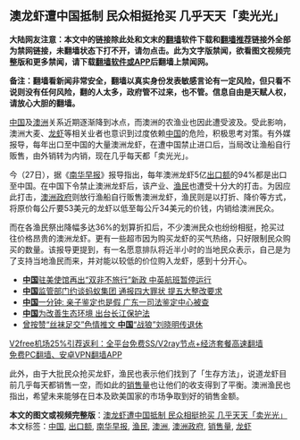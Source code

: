  <h2>澳龙虾遭中国抵制 民众相挺抢买 几乎天天「卖光光」</h2> <p class="notice"><b>大陆网友注意：本文中的链接除此处和文末的<a href="https://github.com/bannedbook/fanqiang" >翻墙</a>软件下载和<a href="https://github.com/killgcd/justmysocks/blob/master/README.md">翻墙推荐</a>链接外全部为禁网链接，未翻墙状态下打不开，请勿点击。此为文字版禁闻，欲看图文视频完整版和更多禁闻，请下载<a href="https://github.com/bannedbook/fanqiang">翻墙软件或APP</a>后翻墙上禁闻网。</p><p>备注：翻墙看新闻非常安全，翻墙以真实身份发表敏感言论有一定风险，但只看不说则没有任何风险，翻的人太多，政府管不过来，也不管。信息自由是天赋人权，请放心大胆的翻墙。</b></p>  <div class="entry"> <p id="conimg"><span class='wp_keywordlink_affiliate'><a href="https://www.bannedbook.org/" title="中国" target="_blank">中国</a></span>及<a href="https://www.bannedbook.org/bnews/tag/%e6%be%b3%e6%b4%b2/" class="st_tag internal_tag" rel="tag" title="标签 澳洲 下的日志">澳洲</a>关系近期逐渐降到冰点，而澳洲的农渔业也因此遭受波及。受此影响，澳洲大麦、<a href="https://www.bannedbook.org/bnews/tag/%e9%be%99%e8%99%be/" class="st_tag internal_tag" rel="tag" title="标签 龙虾 下的日志">龙虾</a>等相关业者也意识到过度依赖<a href="https://www.bannedbook.org/bnews/tag/%E4%B8%AD%E5%9B%BD/" class="st_tag internal_tag" rel="tag" title="标签 中国 下的日志">中国</a>的危险，积极思考对策。有外媒报导，每年出口至中国的大量澳洲龙虾，在遭中国禁止进口后，当局改让渔船自行贩售，由外销转为内销，现在几乎每天都「卖光光」。</p> <p>今（27日），据《<a href="https://www.bannedbook.org/bnews/tag/%e5%8d%97%e5%8d%8e%e6%97%a9%e6%8a%a5/" class="st_tag internal_tag" rel="tag" title="标签 南华早报 下的日志">南华早报</a>》报导指出，每年澳洲龙虾5亿<a href="https://www.bannedbook.org/bnews/tag/%E5%87%BA%E5%8F%A3%E9%A2%9D/" class="st_tag internal_tag" rel="tag" title="标签 出口额 下的日志">出口额</a>的94%都是出口至中国。在中国下令禁止澳洲龙虾后，该产业、<a href="https://www.bannedbook.org/bnews/tag/%e6%b8%94%e6%b0%91/" class="st_tag internal_tag" rel="tag" title="标签 渔民 下的日志">渔民</a>也遭受十分大的打击。为因应此打击，<a href="https://www.bannedbook.org/bnews/tag/%E6%BE%B3%E6%B4%B2%E6%94%BF%E5%BA%9C/" class="st_tag internal_tag" rel="tag" title="标签 澳洲政府 下的日志">澳洲政府</a>则放行渔船自行贩售澳洲龙虾，渔民则是以打折、降价等方式，将原价每公斤要53美元的龙虾以低至每公斤34美元的价钱，内销给澳洲民众。</p>  <p>而在各渔民祭出降幅多达36%的划算折扣后，不少澳洲民众也纷纷相挺，抢买过往价格昂贵的澳洲龙虾。更有一些超市因为购买龙虾的买气热络，只好限制民众购买的数量。该报导更提到，有一名愿意排队将近半小时的当地民众表示，自己是为了支持当地渔民而来，并对能以较低的价位购入龙虾，感到十分开心。</p> <ul class='op-related-articles' title='相关阅读'> <li><a href='https://www.bannedbook.org/bnews/headline/20201228/1456134.html' target='_blank'><b>中国</b>驻美使馆再出“双非不旅行”新政 中英航班暂停运行</a></li> <li><a href='https://www.bannedbook.org/bnews/headline/20201228/1456132.html' target='_blank'><b>中国</b>监管部门约谈蚂蚁集团 通报四大罪状 提五大整改要求</a></li> <li><a href='https://www.bannedbook.org/bnews/bannedvideo/20201228/1456111.html' target='_blank'><b>中国</b>一分钟: 亲子鉴定也是假 广东一司法鉴定中心被查</a></li> <li><a href='https://www.bannedbook.org/bnews/headline/20201228/1456105.html' target='_blank'><b>中国</b>为改善生态环境 出台长江保护法</a></li> <li><a href='https://www.bannedbook.org/bnews/comments/20201228/1456097.html' target='_blank'>曾按赞“丝袜足交”色情推文 <b>中国</b>“战狼”刘晓明传退休</a></li> </ul> <p class="texttj"> <a href="https://github.com/bannedbook/fanqiang/wiki/V2ray%E6%9C%BA%E5%9C%BA" target="_blank">V2free机场25%引荐返利：全平台免费SS/V2ray节点+经济套餐高速翻墙</a><br/> <a href="https://github.com/bannedbook/fanqiang/wiki/%E7%A6%81%E9%97%BB%E7%BD%91%E5%AE%89%E5%8D%93%E7%BF%BB%E5%A2%99%E6%96%B0%E9%97%BBAPP" target="_blank">免费PC翻墙、安卓VPN翻墙APP</a></p><p>此外，由于大批民众抢买龙虾，渔民也表示他们找到了「生存方法」，说道龙虾目前几乎每天都销售一空，而如此的<a href="https://www.bannedbook.org/bnews/tag/%E9%94%80%E5%94%AE%E9%87%8F/" class="st_tag internal_tag" rel="tag" title="标签 销售量 下的日志">销售量</a>也让他们的收支得到了平衡。澳洲渔民也指出，希望未来能够在日本及欧美国家的市场争取到好的销售金额。</p> <a name='sharetosocial'></a>       <div><b>本文的图文或视频完整版</b>：<a href='https://www.bannedbook.org/bnews/cnnews/20201228/1456164.html'>澳龙虾遭中国抵制 民众相挺抢买 几乎天天「卖光光」</a></div>  </div><!--END ENTRY--> <div class="postfooter"> <div>本文标签：<a href="https://www.bannedbook.org/bnews/tag/%E4%B8%AD%E5%9B%BD/" rel="tag">中国</a>, <a href="https://www.bannedbook.org/bnews/tag/%E5%87%BA%E5%8F%A3%E9%A2%9D/" rel="tag">出口额</a>, <a href="https://www.bannedbook.org/bnews/tag/%e5%8d%97%e5%8d%8e%e6%97%a9%e6%8a%a5/" rel="tag">南华早报</a>, <a href="https://www.bannedbook.org/bnews/tag/%e6%b8%94%e6%b0%91/" rel="tag">渔民</a>, <a href="https://www.bannedbook.org/bnews/tag/%e6%be%b3%e6%b4%b2/" rel="tag">澳洲</a>, <a href="https://www.bannedbook.org/bnews/tag/%E6%BE%B3%E6%B4%B2%E6%94%BF%E5%BA%9C/" rel="tag">澳洲政府</a>, <a href="https://www.bannedbook.org/bnews/tag/%E9%94%80%E5%94%AE%E9%87%8F/" rel="tag">销售量</a>, <a href="https://www.bannedbook.org/bnews/tag/%e9%be%99%e8%99%be/" rel="tag">龙虾</a></div>  </div><!--END POSTFOOTER--> 